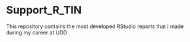 # Support_R_TIN
This repository contains the most developed RStudio reports that i made during my career at UDD
